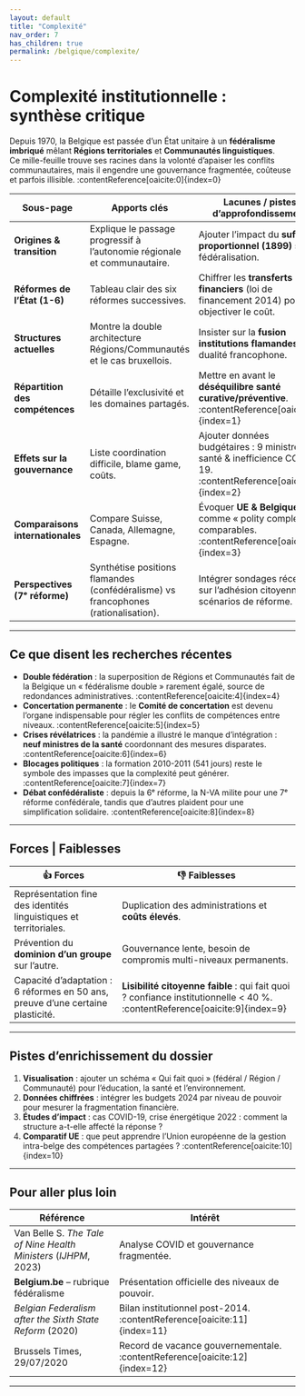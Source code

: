 ```yaml
---
layout: default
title: "Complexité"
nav_order: 7
has_children: true
permalink: /belgique/complexite/
---
```


# Complexité institutionnelle : synthèse critique

Depuis 1970, la Belgique est passée d’un État unitaire à un **fédéralisme imbriqué** mêlant **Régions territoriales** et **Communautés linguistiques**.  
Ce mille-feuille trouve ses racines dans la volonté d’apaiser les conflits communautaires, mais il engendre une gouvernance fragmentée, coûteuse et parfois illisible. :contentReference[oaicite:0]{index=0}

| Sous-page | Apports clés | Lacunes / pistes d’approfondissement |
|-----------|--------------|--------------------------------------|
| **Origines & transition** | Explique le passage progressif à l’autonomie régionale et communautaire. | Ajouter l’impact du **suffrage proportionnel (1899)** sur la fédéralisation. |
| **Réformes de l’État (1-6)** | Tableau clair des six réformes successives. | Chiffrer les **transferts financiers** (loi de financement 2014) pour objectiver le coût. |
| **Structures actuelles** | Montre la double architecture Régions/Communautés et le cas bruxellois. | Insister sur la **fusion institutions flamandes** vs. dualité francophone. |
| **Répartition des compétences** | Détaille l’exclusivité et les domaines partagés. | Mettre en avant le **déséquilibre santé curative/préventive**. :contentReference[oaicite:1]{index=1} |
| **Effets sur la gouvernance** | Liste coordination difficile, blame game, coûts. | Ajouter données budgétaires : 9 ministres santé & inefficience COVID-19. :contentReference[oaicite:2]{index=2} |
| **Comparaisons internationales** | Compare Suisse, Canada, Allemagne, Espagne. | Évoquer **UE & Belgique** comme « polity complexes » comparables. :contentReference[oaicite:3]{index=3} |
| **Perspectives (7ᵉ réforme)** | Synthétise positions flamandes (confédéralisme) vs francophones (rationalisation). | Intégrer sondages récents sur l’adhésion citoyenne aux scénarios de réforme. |

---

## Ce que disent les recherches récentes

* **Double fédération** : la superposition de Régions et Communautés fait de la Belgique un « fédéralisme double » rarement égalé, source de redondances administratives. :contentReference[oaicite:4]{index=4}  
* **Concertation permanente** : le **Comité de concertation** est devenu l’organe indispensable pour régler les conflits de compétences entre niveaux. :contentReference[oaicite:5]{index=5}  
* **Crises révélatrices** : la pandémie a illustré le manque d’intégration : **neuf ministres de la santé** coordonnant des mesures disparates. :contentReference[oaicite:6]{index=6}  
* **Blocages politiques** : la formation 2010-2011 (541 jours) reste le symbole des impasses que la complexité peut générer. :contentReference[oaicite:7]{index=7}  
* **Débat confédéraliste** : depuis la 6ᵉ réforme, la N-VA milite pour une 7ᵉ réforme confédérale, tandis que d’autres plaident pour une simplification solidaire. :contentReference[oaicite:8]{index=8}

---

## Forces | Faiblesses

| 👍 Forces | 👎 Faiblesses |
|-----------|--------------|
| Représentation fine des identités linguistiques et territoriales. | Duplication des administrations et **coûts élevés**. |
| Prévention du **dominion d’un groupe** sur l’autre. | Gouvernance lente, besoin de compromis multi-niveaux permanents. |
| Capacité d’adaptation : 6 réformes en 50 ans, preuve d’une certaine plasticité. | **Lisibilité citoyenne faible** : qui fait quoi ? confiance institutionnelle < 40 %. :contentReference[oaicite:9]{index=9} |

---

## Pistes d’enrichissement du dossier

1. **Visualisation** : ajouter un schéma « Qui fait quoi » (fédéral / Région / Communauté) pour l’éducation, la santé et l’environnement.  
2. **Données chiffrées** : intégrer les budgets 2024 par niveau de pouvoir pour mesurer la fragmentation financière.  
3. **Études d’impact** : cas COVID-19, crise énergétique 2022 : comment la structure a-t-elle affecté la réponse ?  
4. **Comparatif UE** : que peut apprendre l’Union européenne de la gestion intra-belge des compétences partagées ? :contentReference[oaicite:10]{index=10}  

---

## Pour aller plus loin

| Référence | Intérêt |
|-----------|---------|
| Van Belle S. *The Tale of Nine Health Ministers* (*IJHPM*, 2023) | Analyse COVID et gouvernance fragmentée. |
| **Belgium.be** – rubrique fédéralisme | Présentation officielle des niveaux de pouvoir. |
| *Belgian Federalism after the Sixth State Reform* (2020) | Bilan institutionnel post-2014. :contentReference[oaicite:11]{index=11} |
| Brussels Times, 29/07/2020 | Record de vacance gouvernementale. :contentReference[oaicite:12]{index=12} |

---



